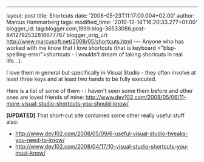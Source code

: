 ---
layout: post
title: Shortcuts
date: '2008-05-23T11:17:00.004+02:00'
author: Marcus Hammarberg
tags:
modified_time: '2010-12-14T16:20:33.277+01:00'
blogger_id: tag:blogger.com,1999:blog-36533086.post-8412792532818677787
blogger_orig_url: http://www.marcusoft.net/2008/05/shortcuts.html ---
<span id="SPELLING_ERROR_0" class="blsp-spelling-error">Anyone</span>
<span id="SPELLING_ERROR_1" class="blsp-spelling-error">who</span> <span
id="SPELLING_ERROR_2" class="blsp-spelling-error">has</span> <span
id="SPELLING_ERROR_3" class="blsp-spelling-error">worked</span> <span
id="SPELLING_ERROR_4" class="blsp-spelling-error">with</span> <span
id="SPELLING_ERROR_5" class="blsp-spelling-error">me</span> <span
id="SPELLING_ERROR_6" class="blsp-spelling-error">know</span> <span
id="SPELLING_ERROR_7" class="blsp-spelling-error">that</span> I <span
id="SPELLING_ERROR_8" class="blsp-spelling-error">love</span> <span
id="SPELLING_ERROR_9" class="blsp-spelling-error">shortcuts</span>
(<span id="SPELLING_ERROR_10" class="blsp-spelling-error">that</span> is
<span id="SPELLING_ERROR_11" class="blsp-spelling-error">keyboard</span>
<span>="blsp-spelling-error">shortcuts</span> - i <span
id="SPELLING_ERROR_13" class="blsp-spelling-error">wouldn't</span> <span
id="SPELLING_ERROR_14" class="blsp-spelling-error">dream</span> <span
id="SPELLING_ERROR_15" class="blsp-spelling-error">of</span> <span
id="SPELLING_ERROR_16" class="blsp-spelling-error">taking</span> <span
id="SPELLING_ERROR_17" class="blsp-spelling-error">shortcuts</span> in
real <span id="SPELLING_ERROR_18"
class="blsp-spelling-error">life.</span>..).

I <span id="SPELLING_ERROR_19" class="blsp-spelling-error">love</span>
<span id="SPELLING_ERROR_20" class="blsp-spelling-error">them</span> in
general <span id="SPELLING_ERROR_21"
class="blsp-spelling-error">but</span> <span id="SPELLING_ERROR_22"
class="blsp-spelling-error">specifically</span> in <span
id="SPELLING_ERROR_23" class="blsp-spelling-error">Visual</span>
Studio - <span id="SPELLING_ERROR_24"
class="blsp-spelling-error">they</span> <span id="SPELLING_ERROR_25"
class="blsp-spelling-error">often</span> <span id="SPELLING_ERROR_26"
class="blsp-spelling-error">involve</span> <span id="SPELLING_ERROR_27"
class="blsp-spelling-error">at</span> <span id="SPELLING_ERROR_28"
class="blsp-spelling-error">least</span> <span id="SPELLING_ERROR_29"
class="blsp-spelling-error">three</span> <span id="SPELLING_ERROR_30"
class="blsp-spelling-error">keys</span> and <span id="SPELLING_ERROR_31"
class="blsp-spelling-error">at</span> <span id="SPELLING_ERROR_32"
class="blsp-spelling-error">least</span> <span id="SPELLING_ERROR_33"
class="blsp-spelling-error">two</span> hands <span
id="SPELLING_ERROR_34" class="blsp-spelling-error">to</span> be <span
id="SPELLING_ERROR_35" class="blsp-spelling-error">fully</span> <span
id="SPELLING_ERROR_36" class="blsp-spelling-error">executed.</span>

<span id="SPELLING_ERROR_37" class="blsp-spelling-error">Here</span> is
a list <span id="SPELLING_ERROR_38"
class="blsp-spelling-error">of</span> <span id="SPELLING_ERROR_39"
class="blsp-spelling-error">some</span> <span id="SPELLING_ERROR_40"
class="blsp-spelling-error">of</span> <span id="SPELLING_ERROR_41"
class="blsp-spelling-error">them</span> - i <span id="SPELLING_ERROR_42"
class="blsp-spelling-error">haven't</span> <span id="SPELLING_ERROR_43"
class="blsp-spelling-error">seen</span> <span id="SPELLING_ERROR_44"
class="blsp-spelling-error">some</span> <span id="SPELLING_ERROR_45"
class="blsp-spelling-error">them</span> <span id="SPELLING_ERROR_46"
class="blsp-spelling-error">before</span> and <span
id="SPELLING_ERROR_47" class="blsp-spelling-error">other</span> <span
id="SPELLING_ERROR_48" class="blsp-spelling-error">ones</span> <span
id="SPELLING_ERROR_49" class="blsp-spelling-error">are</span> <span
id="SPELLING_ERROR_50" class="blsp-spelling-error">loved</span> <span
id="SPELLING_ERROR_51" class="blsp-spelling-error">friends</span> <span
id="SPELLING_ERROR_52" class="blsp-spelling-error">of</span> <span
id="SPELLING_ERROR_53" class="blsp-spelling-error">mine</span>:
<http://www.dev102.com/2008/05/06/11-more-visual-studio-shortcuts-you-should-know/>

**\[UPDATED\]**
That short-cut site contained some other really useful stuff also:

-   <http://www.dev102.com/2008/05/09/6-useful-visual-studio-tweaks-you-need-to-know/>
-   <http://www.dev102.com/2008/04/17/10-visual-studio-shortcuts-you-must-know/>
